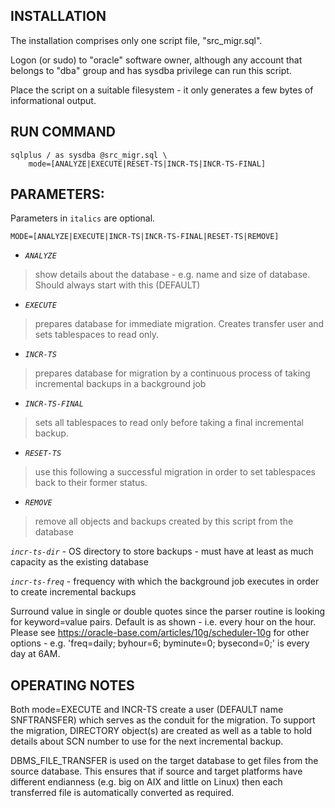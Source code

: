 INSTALLATION
------------
The installation comprises only one script file, "src_migr.sql". 

Logon (or sudo) to "oracle" software owner, although any account that belongs to "dba" group and has sysdba
privilege can run this script.

Place the script on a suitable filesystem - it only generates a few bytes of informational output.


RUN COMMAND                         
-----------
              
```
sqlplus / as sysdba @src_migr.sql \
    mode=[ANALYZE|EXECUTE|RESET-TS|INCR-TS|INCR-TS-FINAL]
```
                         
PARAMETERS:
-----------   
Parameters in `italics` are optional.

`MODE=[ANALYZE|EXECUTE|INCR-TS|INCR-TS-FINAL|RESET-TS|REMOVE]`
- *`ANALYZE`*
>show details about the database - e.g. name and size of database. Should always start with this (DEFAULT)
  
- *`EXECUTE`*
>prepares database for immediate migration. Creates transfer user and sets tablespaces to read only.

- *`INCR-TS`*
>prepares database for migration by a continuous process of taking incremental backups in a background job
                     
- *`INCR-TS-FINAL`*
>sets all tablespaces to read only before taking a final incremental backup.
  
- *`RESET-TS`*
>use this following a successful migration in order to set tablespaces back to their former status.

- *`REMOVE`*
>remove all objects and backups created by this script from the database
                           
*`incr-ts-dir`* - OS directory to store backups - must have at least as much capacity as the existing database
  
*`incr-ts-freq`* - frequency with which the background job executes in order to create incremental backups


  Surround value in single or double quotes since the parser routine is looking for keyword=value pairs.
  Default is as shown - i.e. every hour on the hour. Please see https://oracle-base.com/articles/10g/scheduler-10g for other 
  options - e.g. 'freq=daily; byhour=6; byminute=0; bysecond=0;' is every day at 6AM.
  
  
OPERATING NOTES
---------------
Both mode=EXECUTE and INCR-TS create a user (DEFAULT name SNFTRANSFER) which serves as the conduit for the migration. To support the migration, DIRECTORY object(s) are created as well as a table to hold details about SCN number to use for the next incremental backup.

DBMS_FILE_TRANSFER is used on the target database to get files from the source database. This ensures that if source and target platforms have different endianness (e.g. big on AIX and little on Linux) then each transferred file is automatically converted as required.
